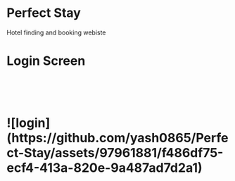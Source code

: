 # Perfect Stay
 Hotel finding and booking webiste

<h1>Login Screen<h1/> 
<br/><br/>
![login](https://github.com/yash0865/Perfect-Stay/assets/97961881/f486df75-ecf4-413a-820e-9a487ad7d2a1)
